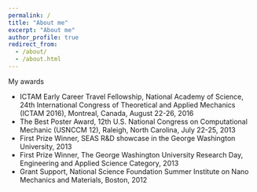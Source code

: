 ```yaml
---
permalink: /
title: "About me"
excerpt: "About me"
author_profile: true
redirect_from: 
  - /about/
  - /about.html
---
```


My awards
- ICTAM Early Career Travel Fellowship, National Academy of Science, 24th International Congress of Theoretical and Applied Mechanics (ICTAM 2016), Montreal, Canada, August 22-26, 2016
- The Best Poster Award, 12th U.S. National Congress on Computational Mechanic (USNCCM 12), Raleigh, North Carolina, July 22-25, 2013
- First Prize Winner, SEAS R&D showcase in the George Washington University, 2013
- First Prize Winner, The George Washington University Research Day, Engineering and Applied Science Category, 2013
- Grant Support, National Science Foundation Summer Institute on Nano Mechanics and Materials, Boston, 2012


